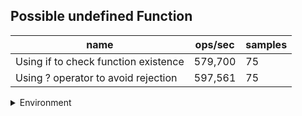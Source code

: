 ## Possible undefined Function

|name|ops/sec|samples|
|-|-|-|
|Using if to check function existence|579,700|75|
|Using ? operator to avoid rejection|597,561|75|


<details>
<summary>Environment</summary>

* __Machine:__ linux x64 | 2 vCPUs | 6.8GB Mem
* __Run:__ Tue Oct 03 2023 01:25:47 GMT+0000 (Coordinated Universal Time)
</details>

